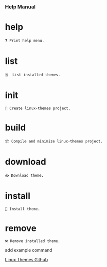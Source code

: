 ### Help Manual

# help 
    ❓ Print help menu.
# list
    🗒️  List installed themes.
# init
    🔨 Create linux-themes project. 
# build
    📦 Compile and minimize linux-themes project. 
# download
    📥 Download theme.
# install
    📩 Install theme.
# remove
    ❌ Remove installed theme.



add example command



[Linux Themes Github](https://github.com/linux-themes)